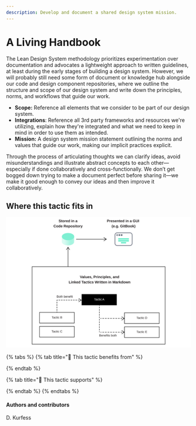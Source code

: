 ```yaml
---
description: Develop and document a shared design system mission.
---
```


# A Living Handbook

The Lean Design System methodology prioritizes experimentation over documentation and advocates a lightweight approach to written guidelines, at least during the early stages of building a design system. However, we will probably still need some form of document or knowledge hub alongside our code and design component repositories, where we outline the structure and scope of our design system and write down the principles, norms, and workflows that guide our work.  

* **Scope:** Reference all elements that we consider to be part of our design system.
* **Integrations**: Reference all 3rd party frameworks and resources we're utilizing, explain how they're integrated and what we need to keep in mind in order to use them as intended.
* **Mission:** A design system mission statement outlining the norms and values that guide our work, making our implicit practices explicit.

Through the process of articulating thoughts we can clarify ideas, avoid misunderstandings and illustrate abstract concepts to each other—especially if done collaboratively and cross-functionally. We don’t get bogged down trying to make a document perfect before sharing it—we make it good enough to convey our ideas and then improve it collaboratively.

## Where this tactic fits in

![Fig. 1: Lean Design System repository structure](../../.gitbook/assets/fig_repo.svg)

{% tabs %}
{% tab title="🙏  This tactic benefits from" %}

{% endtab %}

{% tab title="💪  This tactic supports" %}

{% endtab %}
{% endtabs %}

#### Authors and contributors

D. Kurfess

